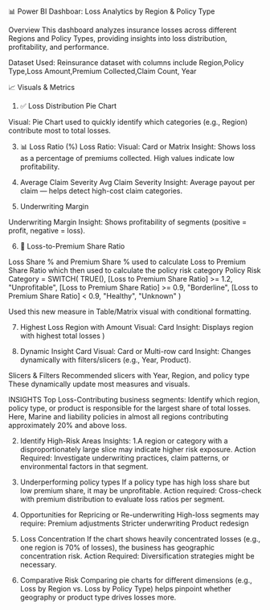 📊 Power BI Dashboar: Loss Analytics by Region & Policy Type

Overview
This dashboard analyzes insurance losses across different Regions and Policy Types, providing insights into loss distribution, profitability, and performance.

Dataset Used: Reinsurance dataset with columns include 
Region,Policy Type,Loss Amount,Premium Collected,Claim Count, Year

📈 Visuals & Metrics
1. ✅ Loss Distribution Pie Chart
   
Visual: Pie Chart used to quickly identify which categories (e.g., Region) contribute most to total losses.

3. 📊 Loss Ratio (%)
Loss Ratio:
Visual: Card or Matrix
Insight: Shows loss as a percentage of premiums collected. High values indicate low profitability.

4. Average Claim Severity
Avg Claim Severity
Insight: Average payout per claim — helps detect high-cost claim categories.

5. Underwriting Margin

Underwriting Margin
Insight: Shows profitability of segments (positive = profit, negative = loss).

6. 🧠 Loss-to-Premium Share Ratio

Loss Share % and Premium Share % used to calculate Loss to Premium Share Ratio which then used to calculate the policy risk category
Policy Risk Category = 
SWITCH(
    TRUE(),
    [Loss to Premium Share Ratio] >= 1.2, "Unprofitable",
    [Loss to Premium Share Ratio] >= 0.9, "Borderline",
    [Loss to Premium Share Ratio] < 0.9, "Healthy",
    "Unknown"
)

Used this new measure in Table/Matrix visual with conditional formatting.

7) Highest Loss Region with Amount
Visual: Card
Insight: Displays region with highest total losses )

8. Dynamic Insight Card
Visual: Card or Multi-row card
Insight: Changes dynamically with filters/slicers (e.g., Year, Product).

Slicers & Filters
Recommended slicers with Year, Region, and policy type
These dynamically update most measures and visuals.


INSIGHTS
Top Loss-Contributing business segments:
Identify which region, policy type, or product is responsible for the largest share of total losses.  Here, Marine and liability policies in almost all regions contributing approximately 20% and above loss.

2. Identify High-Risk Areas
Insights: 1.A region or category with a disproportionately large slice may indicate higher risk exposure.
Action Required: Investigate underwriting practices, claim patterns, or environmental factors in that segment.

3. Underperforming policy types
If a policy type has high loss share but low premium share, it may be unprofitable.
Action required: Cross-check with premium distribution to evaluate loss ratios per segment.

4. Opportunities for Repricing or Re-underwriting
High-loss segments may require:
Premium adjustments
Stricter underwriting
Product redesign

5. Loss Concentration
If the chart shows heavily concentrated losses (e.g., one region is 70% of losses), the business has geographic concentration risk.
Action Required: Diversification strategies might be necessary.

6. Comparative Risk
Comparing pie charts for different dimensions (e.g., Loss by Region vs. Loss by Policy Type) helps pinpoint whether geography or product type drives losses more.
